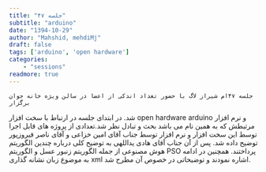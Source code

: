 ```yaml
---
title: "جلسه ۴۷"
subtitle: "arduino"
date: "1394-10-29"
author: "Mahshid, mehdiMj"
draft: false
tags: ['arduino', 'open hardware']
categories:
    - "sessions"
readmore: true
---
```

    جلسه ۴۷ام شیراز لاگ با حضور تعداد اندکی از اعضا در سالن ویژه خانه جوان برگزار
شد. در ابتدای جلسه در ارتباط با سخت افزار open hardware arduino و نرم افزار
مرتبطش که به همین نام می باشد بحث و تبادل نظر شد.تعدادی از پروژه های قابل اجرا
توسط این سخت افزار و نرم افزار توسط جناب آقای امین خزاعی و آقای ناصر فیروزپور
توضیح داده شد. پس از آن جناب آقای هادی یداللهی به توضیح کلی درباره چندین
الگوریتم هوش مصنوعی از جمله الگوریتم زنبور عسل و الگوریتم PSO پرداختند. همچنین
در ادامه به موضوع زبان نشانه گذاری xml اشاره نمودند و توضیحاتی در خصوص آن مطرح
شد.

